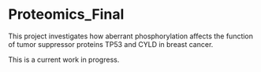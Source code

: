 # Proteomics_Final
This project investigates how aberrant phosphorylation affects the function of tumor suppressor proteins TP53 and CYLD in breast cancer. 

This is a current work in progress. 
